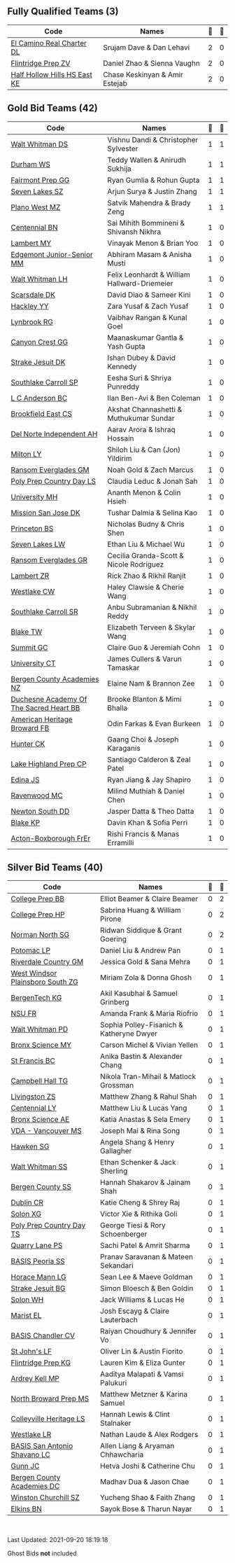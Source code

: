 ## Fully Qualified Teams (3)
| Code | Names | 🥇 | 🥈 | 
| --- | --- | --- | --- |
| [El Camino Real Charter DL](http://tournaments.tech/?team=61490adee6c29c2e8762bfab) | Srujam Dave & Dan Lehavi | 2 | 0 |
| [Flintridge Prep ZV](http://tournaments.tech/?team=61490adee6c29c2e8762bfac) | Daniel Zhao & Sienna Vaughn | 2 | 0 |
| [Half Hollow Hills HS East KE](http://tournaments.tech/?team=61490adee6c29c2e8762bfc0) | Chase Keskinyan & Amir Estejab | 2 | 0 |

## Gold Bid Teams (42)
| Code | Names | 🥇 | 🥈 | 
| --- | --- | --- | --- |
| [Walt Whitman DS](http://tournaments.tech/?team=61490adee6c29c2e8762bfa9) | Vishnu Dandi & Christopher Sylvester | 1 | 1 |
| [Durham WS](http://tournaments.tech/?team=61490adee6c29c2e8762bfaa) | Teddy Wallen & Anirudh Sukhija | 1 | 1 |
| [Fairmont Prep GG](http://tournaments.tech/?team=61490adee6c29c2e8762bfb1) | Ryan Gumlia & Rohun Gupta | 1 | 1 |
| [Seven Lakes SZ](http://tournaments.tech/?team=61490adee6c29c2e8762bfc6) | Arjun Surya & Justin Zhang | 1 | 1 |
| [Plano West MZ](http://tournaments.tech/?team=61490adee6c29c2e8762bfd3) | Satvik Mahendra & Brady Zeng | 1 | 1 |
| [Centennial BN](http://tournaments.tech/?team=61490adee6c29c2e8762bfad) | Sai Mihith Bommineni & Shivansh Nikhra | 1 | 0 |
| [Lambert MY](http://tournaments.tech/?team=61490adee6c29c2e8762bfae) | Vinayak Menon & Brian Yoo | 1 | 0 |
| [Edgemont Junior-Senior MM](http://tournaments.tech/?team=61490adee6c29c2e8762bfaf) | Abhiram Masam & Anisha Musti | 1 | 0 |
| [Walt Whitman LH](http://tournaments.tech/?team=61490adee6c29c2e8762bfb0) | Felix Leonhardt & William Hallward-Driemeier | 1 | 0 |
| [Scarsdale DK](http://tournaments.tech/?team=61490adee6c29c2e8762bfb2) | David Diao & Sameer Kini | 1 | 0 |
| [Hackley YY](http://tournaments.tech/?team=61490adee6c29c2e8762bfb4) | Zara Yusaf & Zach Yusaf | 1 | 0 |
| [Lynbrook RG](http://tournaments.tech/?team=61490adee6c29c2e8762bfb5) | Vaibhav Rangan & Kunal Goel | 1 | 0 |
| [Canyon Crest GG](http://tournaments.tech/?team=61490adee6c29c2e8762bfb6) | Maanaskumar Gantla & Yash Gupta | 1 | 0 |
| [Strake Jesuit DK](http://tournaments.tech/?team=61490adee6c29c2e8762bfb8) | Ishan Dubey & David Kennedy | 1 | 0 |
| [Southlake Carroll SP](http://tournaments.tech/?team=61490adee6c29c2e8762bfb9) | Eesha Suri & Shriya Punreddy | 1 | 0 |
| [L C Anderson BC](http://tournaments.tech/?team=61490adee6c29c2e8762bfbc) | Ilan Ben-Avi & Ben Coleman | 1 | 0 |
| [Brookfield East CS](http://tournaments.tech/?team=61490adee6c29c2e8762bfbd) | Akshat Channashetti & Muthukumar Sundar | 1 | 0 |
| [Del Norte Independent AH](http://tournaments.tech/?team=61490adee6c29c2e8762bfbf) | Aarav Arora & Ishraq Hossain | 1 | 0 |
| [Milton LY](http://tournaments.tech/?team=61490adee6c29c2e8762bfc2) | Shiloh Liu & Can (Jon) Yildirim | 1 | 0 |
| [Ransom Everglades GM](http://tournaments.tech/?team=61490adee6c29c2e8762bfc3) | Noah Gold & Zach Marcus | 1 | 0 |
| [Poly Prep Country Day LS](http://tournaments.tech/?team=61490adee6c29c2e8762bfc4) | Claudia Leduc & Jonah Sah | 1 | 0 |
| [University MH](http://tournaments.tech/?team=61490adee6c29c2e8762bfc5) | Ananth Menon & Colin Hsieh | 1 | 0 |
| [Mission San Jose DK](http://tournaments.tech/?team=61490adee6c29c2e8762bfc7) | Tushar Dalmia & Selina Kao | 1 | 0 |
| [Princeton BS](http://tournaments.tech/?team=61490adee6c29c2e8762bfc9) | Nicholas Budny & Chris Shen | 1 | 0 |
| [Seven Lakes LW](http://tournaments.tech/?team=61490adee6c29c2e8762bfca) | Ethan Liu & Michael Wu | 1 | 0 |
| [Ransom Everglades GR](http://tournaments.tech/?team=61490adee6c29c2e8762bfcb) | Cecilia Granda-Scott & Nicole Rodriguez | 1 | 0 |
| [Lambert ZR](http://tournaments.tech/?team=61490adee6c29c2e8762bfcd) | Rick Zhao & Rikhil Ranjit | 1 | 0 |
| [Westlake CW](http://tournaments.tech/?team=61490adee6c29c2e8762bfce) | Haley Clawsie & Cherie Wang | 1 | 0 |
| [Southlake Carroll SR](http://tournaments.tech/?team=61490adee6c29c2e8762bfcf) | Anbu Subramanian & Nikhil Reddy | 1 | 0 |
| [Blake TW](http://tournaments.tech/?team=61490adee6c29c2e8762bfd0) | Elizabeth Terveen & Skylar Wang | 1 | 0 |
| [Summit GC](http://tournaments.tech/?team=61490adee6c29c2e8762bfd1) | Claire Guo & Jeremiah Cohn | 1 | 0 |
| [University CT](http://tournaments.tech/?team=61490adee6c29c2e8762bfd4) | James Cullers & Varun Tamaskar | 1 | 0 |
| [Bergen County Academies NZ](http://tournaments.tech/?team=61490adee6c29c2e8762bfd8) | Elaine Nam & Brannon Zee | 1 | 0 |
| [Duchesne Academy Of The Sacred Heart BB](http://tournaments.tech/?team=61490adee6c29c2e8762bfdb) | Brooke Blanton & Mimi Bhalla | 1 | 0 |
| [American Heritage Broward FB](http://tournaments.tech/?team=61490adee6c29c2e8762bfdc) | Odin Farkas & Evan Burkeen | 1 | 0 |
| [Hunter CK](http://tournaments.tech/?team=61490adee6c29c2e8762bfdd) | Gaang Choi & Joseph Karaganis | 1 | 0 |
| [Lake Highland Prep CP](http://tournaments.tech/?team=61490adee6c29c2e8762bfe4) | Santiago Calderon & Zeal Patel | 1 | 0 |
| [Edina JS](http://tournaments.tech/?team=61490adee6c29c2e8762bfe6) | Ryan Jiang & Jay Shapiro | 1 | 0 |
| [Ravenwood MC](http://tournaments.tech/?team=61490adee6c29c2e8762bfe7) | Milind Muthiah & Daniel Chen | 1 | 0 |
| [Newton South DD](http://tournaments.tech/?team=61490adee6c29c2e8762bff4) | Jasper Datta & Theo Datta | 1 | 0 |
| [Blake KP](http://tournaments.tech/?team=61490adee6c29c2e8762bff8) | Davin Khan & Sofia Perri | 1 | 0 |
| [Acton-Boxborough FrEr](http://tournaments.tech/?team=61490adee6c29c2e8762bfff) | Rishi Francis & Manas Erramilli | 1 | 0 |

## Silver Bid Teams (40)
| Code | Names | 🥇 | 🥈 | 
| --- | --- | --- | --- |
| [College Prep BB](http://tournaments.tech/?team=61490adee6c29c2e8762bfb3) | Elliot Beamer & Claire Beamer | 0 | 2 |
| [College Prep HP](http://tournaments.tech/?team=61490adee6c29c2e8762bfbe) | Sabrina Huang & William Pirone | 0 | 2 |
| [Norman North SG](http://tournaments.tech/?team=61490adee6c29c2e8762bfd7) | Ridwan Siddique & Grant Goering | 0 | 2 |
| [Potomac LP](http://tournaments.tech/?team=61490adee6c29c2e8762bfb7) | Daniel Liu & Andrew Pan | 0 | 1 |
| [Riverdale Country GM](http://tournaments.tech/?team=61490adee6c29c2e8762bfba) | Jessica Gold & Sana Mehra | 0 | 1 |
| [West Windsor Plainsboro South ZG](http://tournaments.tech/?team=61490adee6c29c2e8762bfbb) | Miriam Zola & Donna Ghosh | 0 | 1 |
| [BergenTech KG](http://tournaments.tech/?team=61490adee6c29c2e8762bfc1) | Akil Kasubhai & Samuel Grinberg | 0 | 1 |
| [NSU FR](http://tournaments.tech/?team=61490adee6c29c2e8762bfc8) | Amanda Frank & Maria Riofrio | 0 | 1 |
| [Walt Whitman PD](http://tournaments.tech/?team=61490adee6c29c2e8762bfcc) | Sophia Polley-Fisanich & Katheryne Dwyer | 0 | 1 |
| [Bronx Science MY](http://tournaments.tech/?team=61490adee6c29c2e8762bfd5) | Carson Michel & Vivian Yellen | 0 | 1 |
| [St Francis BC](http://tournaments.tech/?team=61490adee6c29c2e8762bfd6) | Anika Bastin & Alexander Chang | 0 | 1 |
| [Campbell Hall TG](http://tournaments.tech/?team=61490adee6c29c2e8762bfd9) | Nikola Tran-Mihail & Matlock Grossman | 0 | 1 |
| [Livingston ZS](http://tournaments.tech/?team=61490adee6c29c2e8762bfda) | Matthew Zhang & Rahul Shah | 0 | 1 |
| [Centennial LY](http://tournaments.tech/?team=61490adee6c29c2e8762bfde) | Matthew Liu & Lucas Yang | 0 | 1 |
| [Bronx Science AE](http://tournaments.tech/?team=61490adee6c29c2e8762bfdf) | Katia Anastas & Sela Emery | 0 | 1 |
| [VDA - Vancouver MS](http://tournaments.tech/?team=61490adee6c29c2e8762bfe0) | Joseph Mai & Rina Song | 0 | 1 |
| [Hawken SG](http://tournaments.tech/?team=61490adee6c29c2e8762bfe1) | Angela Shang & Henry Gallagher | 0 | 1 |
| [Walt Whitman SS](http://tournaments.tech/?team=61490adee6c29c2e8762bfe2) | Ethan Schenker & Jack Sherling | 0 | 1 |
| [Bergen County SS](http://tournaments.tech/?team=61490adee6c29c2e8762bfe8) | Hannah Shakarov & Jainam Shah | 0 | 1 |
| [Dublin CR](http://tournaments.tech/?team=61490adee6c29c2e8762bfe9) | Katie Cheng & Shrey Raj | 0 | 1 |
| [Solon XG](http://tournaments.tech/?team=61490adee6c29c2e8762bfea) | Victor Xie & Rithika Goli | 0 | 1 |
| [Poly Prep Country Day TS](http://tournaments.tech/?team=61490adee6c29c2e8762bfeb) | George Tiesi & Rory Schoenberger | 0 | 1 |
| [Quarry Lane PS](http://tournaments.tech/?team=61490adee6c29c2e8762bfec) | Sachi Patel & Amrit Sharma | 0 | 1 |
| [BASIS Peoria SS](http://tournaments.tech/?team=61490adee6c29c2e8762bfed) | Pranav Saravanan & Mateen Sekandari | 0 | 1 |
| [Horace Mann LG](http://tournaments.tech/?team=61490adee6c29c2e8762bfee) | Sean Lee & Maeve Goldman | 0 | 1 |
| [Strake Jesuit BG](http://tournaments.tech/?team=61490adee6c29c2e8762bfef) | Simon Bloesch & Ben Goldin | 0 | 1 |
| [Solon WH](http://tournaments.tech/?team=61490adee6c29c2e8762bff0) | Jack Williams & Lucas He | 0 | 1 |
| [Marist EL](http://tournaments.tech/?team=61490adee6c29c2e8762bff1) | Josh Escayg & Claire Lauterbach | 0 | 1 |
| [BASIS Chandler CV](http://tournaments.tech/?team=61490adee6c29c2e8762bff2) | Raiyan Choudhury & Jennifer Vo | 0 | 1 |
| [St John's LF](http://tournaments.tech/?team=61490adee6c29c2e8762bff7) | Oliver Lin & Austin Fiorito | 0 | 1 |
| [Flintridge Prep KG](http://tournaments.tech/?team=61490adee6c29c2e8762c000) | Lauren Kim & Eliza Gunter | 0 | 1 |
| [Ardrey Kell MP](http://tournaments.tech/?team=61490adee6c29c2e8762c001) | Aaditya Malapati & Vamsi Palukuri | 0 | 1 |
| [North Broward Prep MS](http://tournaments.tech/?team=61490adee6c29c2e8762c002) | Matthew Metzner & Karina Samuel | 0 | 1 |
| [Colleyville Heritage LS](http://tournaments.tech/?team=61490adee6c29c2e8762c006) | Hannah Lewis & Clint Stalnaker | 0 | 1 |
| [Westlake LR](http://tournaments.tech/?team=61490adee6c29c2e8762c00e) | Nathan Laude & Alex Rodgers | 0 | 1 |
| [BASIS San Antonio Shavano LC](http://tournaments.tech/?team=61490adee6c29c2e8762c015) | Allen Liang & Aryaman Chhawcharia | 0 | 1 |
| [Gunn JC](http://tournaments.tech/?team=61490adee6c29c2e8762c016) | Hetva Joshi & Catherine Chu | 0 | 1 |
| [Bergen County Academies DC](http://tournaments.tech/?team=61490adee6c29c2e8762c05e) | Madhav Dua & Jason Chae | 0 | 1 |
| [Winston Churchill SZ](http://tournaments.tech/?team=61490adee6c29c2e8762c060) | Yucheng Shao & Faith Zhang | 0 | 1 |
| [Elkins BN](http://tournaments.tech/?team=61490adee6c29c2e8762c063) | Sayok Bose & Tharun Nayar | 0 | 1 |

<br><p style="color: var(--bs-warning);">Last Updated: 2021-09-20 18:19:18</p>
Ghost Bids <b>not</b> included